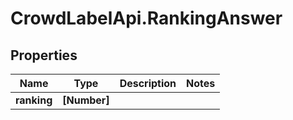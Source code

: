 # CrowdLabelApi.RankingAnswer

## Properties

Name | Type | Description | Notes
------------ | ------------- | ------------- | -------------
**ranking** | **[Number]** |  | 


